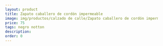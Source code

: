 ```yaml
---
layout: product
title: Zapato caballero de cordón impermeable 
image: img/productos/calzado de calle/Zapato caballero de cordón impermeable =75=negro notton.webp
price: 75
tags: negro notton
description: 
order: 0
---
```

